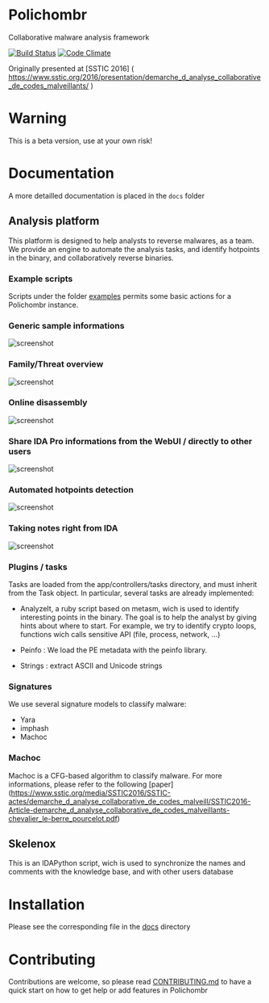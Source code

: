 # Polichombr
Collaborative malware analysis framework

[![Build Status](https://travis-ci.org/ANSSI-FR/polichombr.svg?branch=master)](https://travis-ci.org/ANSSI-FR/polichombr)
[![Code Climate](https://codeclimate.com/github/ANSSI-FR/polichombr/badges/gpa.svg)](https://codeclimate.com/github/ANSSI-FR/polichombr)

Originally presented at [SSTIC 2016] ( https://www.sstic.org/2016/presentation/demarche_d_analyse_collaborative_de_codes_malveillants/ )

# Warning
This is a beta version, use at your own risk!

# Documentation
A more detailled documentation is placed in the `docs` folder

## Analysis platform
This platform is designed to help analysts to reverse malwares, as a team.
We provide an engine to automate the analysis tasks,
and identify hotpoints in the binary, and collaboratively reverse binaries.

### Example scripts
Scripts under the folder [examples](https://github.com/ANSSI-FR/polichombr/tree/master/examples)
permits some basic actions for a Polichombr instance.

### Generic sample informations 
![screenshot](docs/screenshots/screen_sample_view.png)

### Family/Threat overview
![screenshot](docs/screenshots/screen_family_view.png)


### Online disassembly
![screenshot](docs/screenshots/screen_disass.png)


### Share IDA Pro informations from the WebUI / directly to other users
![screenshot](docs/screenshots/screen_names.png)

### Automated hotpoints detection 
![screenshot](docs/screenshots/screen_analyzeit.png)

### Taking notes right from IDA
![screenshot](docs/screenshots/ida_abstract.png)

### Plugins / tasks
Tasks are loaded from the app/controllers/tasks directory, and must inherit from the Task object.
In particular, several tasks are already implemented:
 * AnalyzeIt, a ruby script based on metasm, wich is used to identify interesting points in the binary.
   The goal is to help the analyst by giving hints about where to start. For example,
   we try to identify crypto loops, functions wich calls sensitive API (file, process, network, ...)

 * Peinfo : We load the PE metadata with the peinfo library.
 * Strings : extract ASCII and Unicode strings

### Signatures
We use several signature models to classify malware:
 * Yara
 * imphash
 * Machoc

### Machoc
Machoc is a CFG-based algorithm to classify malware.
For more informations, please refer to the following [paper] (https://www.sstic.org/media/SSTIC2016/SSTIC-actes/demarche_d_analyse_collaborative_de_codes_malveill/SSTIC2016-Article-demarche_d_analyse_collaborative_de_codes_malveillants-chevalier_le-berre_pourcelot.pdf)

## Skelenox
This is an IDAPython script, wich is used to synchronize the names and comments
with the knowledge base, and with other users database

# Installation
Please see the corresponding file in the [docs](https://github.com/ANSSI-FR/polichombr/tree/master/docs) directory

# Contributing
Contributions are welcome, so please read [CONTRIBUTING.md](https://github.com/ANSSI-FR/polichombr/blob/master/CONTRIBUTING.md)
to have a quick start on how to get help or add features in Polichombr
